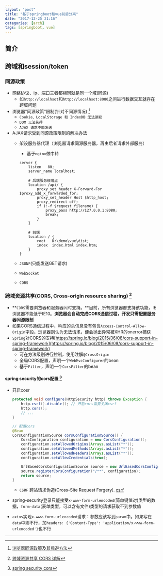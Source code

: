 ```yaml
---
layout: "post"
title: "基于springboot和vue前后分离"
date: "2017-12-25 21:16"
categories: [arch]
tags: [springboot, vue]
---
```


## 简介


## 跨域和session/token

### 同源政策

- 网络协议、ip、端口三者都相同就是同一个域(同源)
    - 如`http://localhsot`和`http://localhsot:8080`之间进行数据交互就存在跨域问题
- 浏览器"同源政策"限制(针对不同源情况) [^2]
    - `Cookie、LocalStorage 和 IndexDB 无法读取`
    - `DOM 无法获得`
    - `AJAX 请求不能发送`
- AJAX请求受到同源政策限制的解决办法
    - 架设服务器代理（浏览器请求同源服务器，再由后者请求外部服务）
        - 基于`nginx`做中转

        ```shell
        server {
            listen   80;               
            server_name localhost;

            # 后端服务根端点
            location /api/ {
                proxy_set_header X-Forward-For $proxy_add_x_forwarded_for;
                proxy_set_header Host $http_host;
                proxy_redirect off;
                if (!-f $request_filename) {
                    proxy_pass http://127.0.0.1:8080;
                    break;
                }
            }

            # 前端
            location / {
                root   D:\demo\vue\dist;
                index  index.html index.htm;
            }
        }
        ```
    - `JSONP`(只能发送GET请求)
    - `WebSocket`
    - `CORS`

### 跨域资源共享(CORS, Cross-origin resource sharing) [^1]

- **`CORS`需要浏览器和服务器同时支持。**目前，所有浏览器都支持该功能，IE浏览器不能低于IE10。**浏览器会自动完成CORS通信过程，开发只需配置服务器同源限制**
- 如果CORS通信过程中，响应的头信息没有包含`Access-Control-Allow-Origin`字段，浏览器则认为无法请求，便会抛出异常被XHR的onerror捕获
- `Spring`对CORS的支持[https://spring.io/blog/2015/06/08/cors-support-in-spring-framework](https://spring.io/blog/2015/06/08/cors-support-in-spring-framework)
    - 可在方法级别进行控制，使用注解`@CrossOrigin`
    - 全局CORS配置，声明一个`WebMvcConfigurer`的bean
    - 基于`Filter`，声明一个`CorsFilter`的bean

#### spring security的cors配置 [^3]

- 开启cosr

    ```java
    protected void configure(HttpSecurity http) throws Exception {
        http.csrf().disable(); // 开启cors需要关闭csrf
        http.cors();
        // ...
    }

    // 配置cors
    @Bean
    CorsConfigurationSource corsConfigurationSource() {
        CorsConfiguration configuration = new CorsConfiguration();
        configuration.setAllowedOrigins(Arrays.asList("*"));
        configuration.setAllowedMethods(Arrays.asList("*"));
        configuration.setAllowedHeaders(Arrays.asList("*"));
        configuration.setAllowCredentials(true);

        UrlBasedCorsConfigurationSource source = new UrlBasedCorsConfigurationSource();
        source.registerCorsConfiguration("/**", configuration);
        return source;
    }
    ```
    - `CSRF` 跨站请求伪造(Cross-Site Request Forgery). [csrf](https://docs.spring.io/spring-security/site/docs/4.2.x/reference/html/csrf.html)

- spring-security登录只能接受`x-www-form-urlencoded`(简单键值对)类型的数据，`form-data`(表单类型，可以含有文件)类型的请求获取不到参数值
- `axios`实现`x-www-form-urlencoded`请求：参数应该写到`param`中。如果写在`data`中则不行，加`headers: {'Content-Type': 'application/x-www-form-urlencoded'}`也不行























---
[^1]: [跨域资源共享 CORS 详解](http://www.ruanyifeng.com/blog/2016/04/cors.html)
[^2]: [浏览器同源政策及其规避方法](http://www.ruanyifeng.com/blog/2016/04/same-origin-policy.html)
[^3]: [spring security cors](https://docs.spring.io/spring-security/site/docs/4.2.x/reference/html/cors.html)